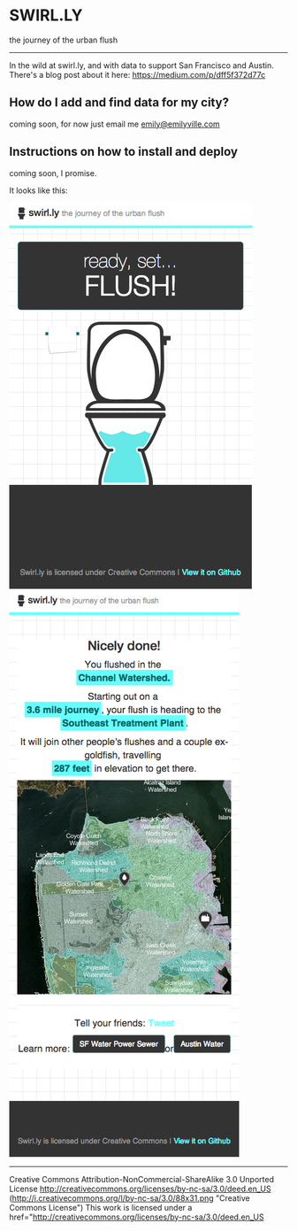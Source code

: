 SWIRL.LY
====================

the journey of the urban flush

---------------------

In the wild at swirl.ly, and with data to support San Francisco and Austin. There's a blog post about it here: https://medium.com/p/dff5f372d77c

How do I add and find data for my city?
---------------------
coming soon, for now just email me emily@emilyville.com

Instructions on how to install and deploy
---------------------
coming soon, I promise.


It looks like this: 

![My image](images/swirlly-landing.png)
![My image](images/swirlly-results.png)



---------------------
Creative Commons Attribution-NonCommercial-ShareAlike 3.0 Unported License
http://creativecommons.org/licenses/by-nc-sa/3.0/deed.en_US
(http://i.creativecommons.org/l/by-nc-sa/3.0/88x31.png "Creative Commons License") 
This work is licensed under a href="http://creativecommons.org/licenses/by-nc-sa/3.0/deed.en_US
